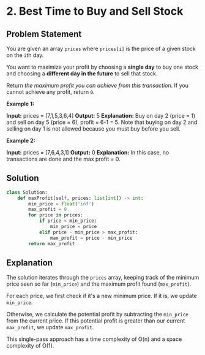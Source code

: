 
# 2. Best Time to Buy and Sell Stock

## Problem Statement

You are given an array `prices` where `prices[i]` is the price of a given stock on the `i`th day.

You want to maximize your profit by choosing a **single day** to buy one stock and choosing a **different day in the future** to sell that stock.

Return *the maximum profit you can achieve from this transaction*. If you cannot achieve any profit, return `0`.

**Example 1:**

**Input:** prices = [7,1,5,3,6,4]
**Output:** 5
**Explanation:** Buy on day 2 (price = 1) and sell on day 5 (price = 6), profit = 6-1 = 5.
Note that buying on day 2 and selling on day 1 is not allowed because you must buy before you sell.

**Example 2:**

**Input:** prices = [7,6,4,3,1]
**Output:** 0
**Explanation:** In this case, no transactions are done and the max profit = 0.

## Solution

```python
class Solution:
    def maxProfit(self, prices: list[int]) -> int:
        min_price = float('inf')
        max_profit = 0
        for price in prices:
            if price < min_price:
                min_price = price
            elif price - min_price > max_profit:
                max_profit = price - min_price
        return max_profit
```

## Explanation

The solution iterates through the `prices` array, keeping track of the minimum price seen so far (`min_price`) and the maximum profit found (`max_profit`).

For each price, we first check if it's a new minimum price. If it is, we update `min_price`.

Otherwise, we calculate the potential profit by subtracting the `min_price` from the current price. If this potential profit is greater than our current `max_profit`, we update `max_profit`.

This single-pass approach has a time complexity of O(n) and a space complexity of O(1).
